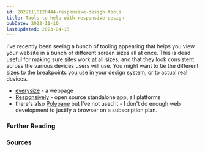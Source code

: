 ```yaml
---
id: 20221110120444-responsive-design-tools
title: Tools to help with responsive design
pubDate: 2022-11-10
lastUpdated: 2023-04-13
---
```


I've recently been seeing a bunch of tooling appearing that helps you view your website in a bunch of different screen sizes all at once. This is dead useful for making sure sites work at all sizes, and that they look consistent across the various devices users will use. You might want to tie the different sizes to the breakpoints you use in your design system, or to actual real devices.

- [everysize](https://everysize-app.kibalabs.com/) - a webpage
- [Responsively](https://responsively.app/) - open source standalone app, all platforms
- there's also [Polypane](https://polypane.app) but I've not used it - I don't do enough web development to justify a browser on a subscription plan.

### Further Reading

### Sources
